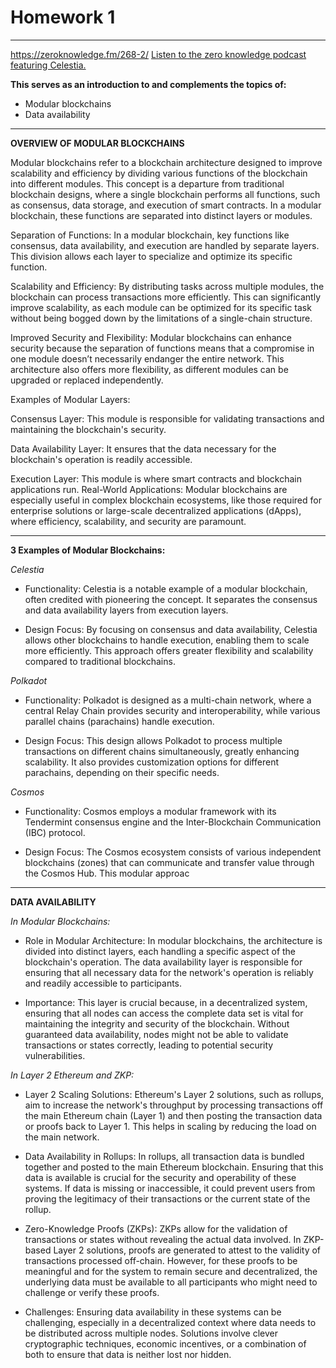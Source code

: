 # Homework 1

---

https://zeroknowledge.fm/268-2/
[Listen to the zero knowledge podcast featuring Celestia.]()

**This serves as an introduction to and complements the topics of:**

- Modular blockchains
- Data availability

---

**OVERVIEW OF MODULAR BLOCKCHAINS**

Modular blockchains refer to a blockchain architecture designed to improve scalability and efficiency by dividing various functions of the blockchain into different modules. This concept is a departure from traditional blockchain designs, where a single blockchain performs all functions, such as consensus, data storage, and execution of smart contracts. In a modular blockchain, these functions are separated into distinct layers or modules.

Separation of Functions: In a modular blockchain, key functions like consensus, data availability, and execution are handled by separate layers. This division allows each layer to specialize and optimize its specific function.

Scalability and Efficiency: By distributing tasks across multiple modules, the blockchain can process transactions more efficiently. This can significantly improve scalability, as each module can be optimized for its specific task without being bogged down by the limitations of a single-chain structure.

Improved Security and Flexibility: Modular blockchains can enhance security because the separation of functions means that a compromise in one module doesn’t necessarily endanger the entire network. This architecture also offers more flexibility, as different modules can be upgraded or replaced independently.

Examples of Modular Layers:

Consensus Layer: This module is responsible for validating transactions and maintaining the blockchain's security.

Data Availability Layer: It ensures that the data necessary for the blockchain's operation is readily accessible.

Execution Layer: This module is where smart contracts and blockchain applications run.
Real-World Applications: Modular blockchains are especially useful in complex blockchain ecosystems, like those required for enterprise solutions or large-scale decentralized applications (dApps), where efficiency, scalability, and security are paramount.

---

**3 Examples of Modular Blockchains:**

_Celestia_

- Functionality: Celestia is a notable example of a modular blockchain, often credited with pioneering the concept. It separates the consensus and data availability layers from execution layers.

- Design Focus: By focusing on consensus and data availability, Celestia allows other blockchains to handle execution, enabling them to scale more efficiently. This approach offers greater flexibility and scalability compared to traditional blockchains.

_Polkadot_

- Functionality: Polkadot is designed as a multi-chain network, where a central Relay Chain provides security and interoperability, while various parallel chains (parachains) handle execution.

- Design Focus: This design allows Polkadot to process multiple transactions on different chains simultaneously, greatly enhancing scalability. It also provides customization options for different parachains, depending on their specific needs.

_Cosmos_

- Functionality: Cosmos employs a modular framework with its Tendermint consensus engine and the Inter-Blockchain Communication (IBC) protocol.

- Design Focus: The Cosmos ecosystem consists of various independent blockchains (zones) that can communicate and transfer value through the Cosmos Hub. This modular approac

---

**DATA AVAILABILITY**

_In Modular Blockchains:_

- Role in Modular Architecture: In modular blockchains, the architecture is divided into distinct layers, each handling a specific aspect of the blockchain's operation. The data availability layer is responsible for ensuring that all necessary data for the network's operation is reliably and readily accessible to participants.

- Importance: This layer is crucial because, in a decentralized system, ensuring that all nodes can access the complete data set is vital for maintaining the integrity and security of the blockchain. Without guaranteed data availability, nodes might not be able to validate transactions or states correctly, leading to potential security vulnerabilities.

_In Layer 2 Ethereum and ZKP:_

- Layer 2 Scaling Solutions: Ethereum's Layer 2 solutions, such as rollups, aim to increase the network's throughput by processing transactions off the main Ethereum chain (Layer 1) and then posting the transaction data or proofs back to Layer 1. This helps in scaling by reducing the load on the main network.

- Data Availability in Rollups: In rollups, all transaction data is bundled together and posted to the main Ethereum blockchain. Ensuring that this data is available is crucial for the security and operability of these systems. If data is missing or inaccessible, it could prevent users from proving the legitimacy of their transactions or the current state of the rollup.

- Zero-Knowledge Proofs (ZKPs): ZKPs allow for the validation of transactions or states without revealing the actual data involved. In ZKP-based Layer 2 solutions, proofs are generated to attest to the validity of transactions processed off-chain. However, for these proofs to be meaningful and for the system to remain secure and decentralized, the underlying data must be available to all participants who might need to challenge or verify these proofs.

- Challenges: Ensuring data availability in these systems can be challenging, especially in a decentralized context where data needs to be distributed across multiple nodes. Solutions involve clever cryptographic techniques, economic incentives, or a combination of both to ensure that data is neither lost nor hidden.
